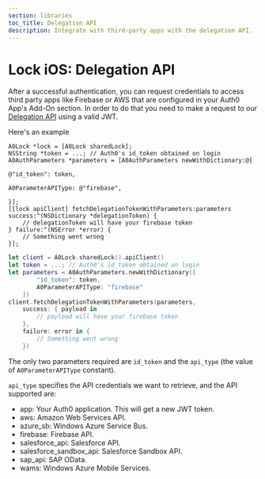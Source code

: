 ```yaml
---
section: libraries
toc_title: Delegation API
description: Integrate with third-party apps with the delegation API.
---
```


# Lock iOS: Delegation API

After a successful authentication, you can request credentials to access third party apps like Firebase or AWS that are configured in your Auth0 App's Add-On section. In order to do that you need to make a request to our [Delegation API](/api/authentication/reference#delegation) using a valid JWT.

Here's an example
```objc
A0Lock *lock = [A0Lock sharedLock];
NSString *token = ...; // Auth0's id_token obtained on login
A0AuthParameters *parameters = [A0AuthParameters newWithDictionary:@{
                                                                     @"id_token": token,
                                                                     A0ParameterAPIType: @"firebase",
                                                                     }];
[[lock apiClient] fetchDelegationTokenWithParameters:parameters success:^(NSDictionary *delegationToken) {
    // delegationToken will have your firebase token
} failure:^(NSError *error) {
    // Something went wrong
}];
```

```swift
let client = A0Lock.sharedLock().apiClient()
let token = ...; // Auth0's id_token obtained on login
let parameters = A0AuthParameters.newWithDictionary([
        "id_token": token,
        A0ParameterAPIType: "firebase"
    ])
client.fetchDelegationTokenWithParameters(parameters,
    success: { payload in
        // payload will have your firebase token
    },
    failure: error in {
        // Something went wrong
    })
```

The only two parameters required are `id_token` and the `api_type` (the value of `A0ParameterAPIType` constant).

`api_type` specifies the API credentials we want to retrieve, and the API supported are:

* app: Your Auth0 application. This will get a new JWT token.
* aws: Amazon Web Services API.
* azure_sb: Windows Azure Service Bus.
* firebase: Firebase API.
* salesforce_api: Salesforce API.
* salesforce_sandbox_api: Salesforce Sandbox API.
* sap_api: SAP OData.
* wams: Windows Azure Mobile Services.
